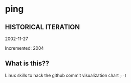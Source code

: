 # ping

## HISTORICAL ITERATION
2002-11-27

Incremented: 2004

## What is this?? 
Linux skills to hack the github commit visualization chart `;-)`
